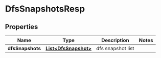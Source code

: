 # DfsSnapshotsResp

## Properties
Name | Type | Description | Notes
------------ | ------------- | ------------- | -------------
**dfsSnapshots** | [**List&lt;DfsSnapshot&gt;**](DfsSnapshot.md) | dfs snapshot list | 
